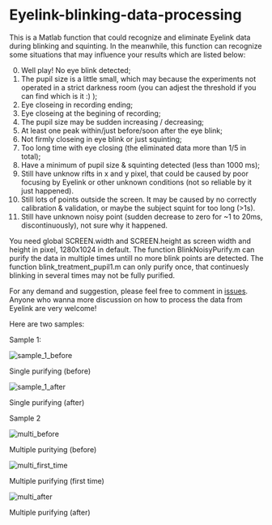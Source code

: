 # Eyelink-blinking-data-processing
This is a Matlab function that could recognize and eliminate Eyelink data during blinking and squinting. In the meanwhile, this function can recognize some situations that may influence your results which are listed below:

0. Well play! No eye blink detected;
1. The pupil size is a little small, which may because the experiments not operated in a strict darkness room (you can adjest the threshold if you can find which is it :) );
2. Eye closeing in recording ending;
3. Eye closeing at the begining of recording;
4. The pupil size may be sudden increasing / decreasing;
5. At least one peak within/just before/soon after the eye blink;
6. Not firmly closeing in eye blink or just squinting;
7. Too long time with eye closing (the eliminated data more than 1/5 in total);
8. Have a minimum of pupil size & squinting detected (less than 1000 ms);
9. Still have unknow rifts in x and y pixel, that could be caused by poor focusing by Eyelink or other unknown conditions (not so reliable by it just happened).
10. Still lots of points outside the screen. It may be caused by no correctly calibration & validation, or maybe the subject squint for too long (>1s).
11. Still have unknown noisy point (sudden decrease to zero for ~1 to 20ms, discontinuously), not sure why it happened.

You need global SCREEN.width and SCREEN.height as screen width and height in pixel, 1280x1024 in default.
The function BlinkNoisyPurify.m can purify the data in multiple times untill no more blink points are detected. The function blink_treatment_pupil1.m can only purify once, that continuesly blinking in several times may not be fully purified.

For any demand and suggestion, please feel free to comment in [issues](https://github.com/softdrinks/Eyelink-blinking-data-processing/issues). Anyone who wanna more discussion on how to process the data from Eyelink are very welcome!

Here are two samples:

Sample 1:

![sample_1_before](https://github.com/softdrinks/Eyelink-blinking-data-processing/blob/master/sample/sample1_before.jpg)

Single purifying (before)



![sample_1_after](https://github.com/softdrinks/Eyelink-blinking-data-processing/blob/master/sample/sample1_after.jpg)

Single purifying (after)



Sample 2

![multi_before](https://github.com/softdrinks/Eyelink-blinking-data-processing/blob/master/sample/sample2_1st.jpg)

Multiple puritying (before)



![multi_first_time](https://github.com/softdrinks/Eyelink-blinking-data-processing/blob/master/sample/sample2_2nd.jpg)

Multiple purifying (first time)



![multi_after](https://github.com/softdrinks/Eyelink-blinking-data-processing/blob/master/sample/sample2_after.jpg)

Multiple purifying (after)
